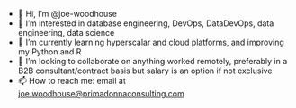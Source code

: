 - 👋 Hi, I’m @joe-woodhouse
- 👀 I’m interested in database engineering, DevOps, DataDevOps, data engineering, data science
- 🌱 I’m currently learning hyperscalar and cloud platforms, and improving my Python and R
- 💞️ I’m looking to collaborate on anything worked remotely, preferably in a B2B consultant/contract basis but salary is an option if not exclusive
- 📫 How to reach me: email at joe.woodhouse@primadonnaconsulting.com

<!---
joe-woodhouse/joe-woodhouse is a ✨ special ✨ repository because its `README.md` (this file) appears on your GitHub profile.
You can click the Preview link to take a look at your changes.
--->
